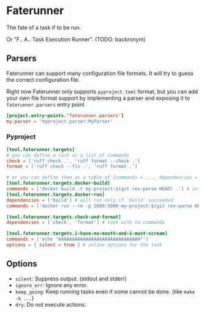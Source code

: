 # Faterunner

The fate of a task if to be run.

Or "F.. A.. Task Execution Runner". (TODO: backronym)

## Parsers

Faterunner can support many configuration file formats.
It will try to guess the correct configuration file.

Right now Faterunner only supports `pyproject.toml` format, but you can
add your own file format support by implementing a parser and exposing it to
`faterunner.parsers` entry point

```toml
[project.entry-points.'faterunner.parsers']
my-parser = 'myproject.parser:MyParser'
```

### Pyproject

```toml
[tool.faterunner.targets]
# you can define a task as a list of commands
check = ['ruff check .', 'ruff format --check .']
format = ['ruff check --fix .', 'ruff format .']

# or you can define them as a table of {commands = ..., dependencies = ..., options = ...}
[tool.faterunner.targets.docker-build]
commands = ['docker build -t my-project:$(git rev-parse HEAD) .'] # interpolation
[tool.faterunner.targets.docker-run]
dependencies = ['build'] # will run only if `build` succeeded
commands = ['docker run --rm -p 5000:5000 my-project:$(git rev-parse HEAD)']

[tool.faterunner.targets.check-and-format]
dependencies = ['check', 'format'] # task with no commands

[tool.faterunner.targets.i-have-no-mouth-and-i-must-scream]
commands = ['echo "AAAAAAAAAAAAAAAAAAAAAAAAAAAAAH"']
options = { silent = true } # inline options for the task
```

## Options

- `silent`: Suppress output. (stdout and stderr)
- `ignore_err`: Ignore any error.
- `keep_going`: Keep running tasks even if some cannot be done. (like `make -k ...`)
- `dry`: Do not execute actions.
